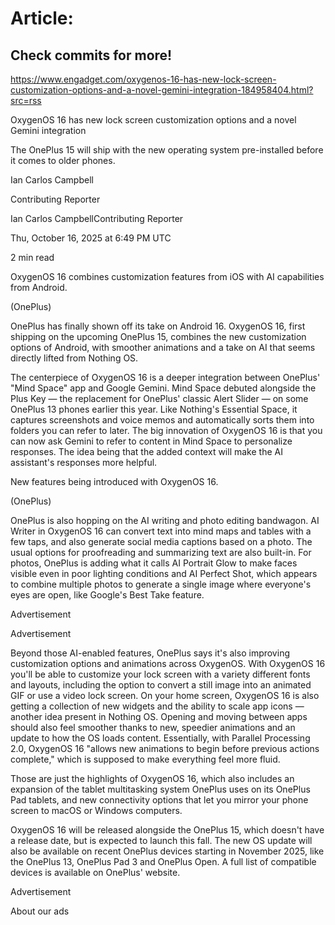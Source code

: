 # Article:

## Check commits for more!
https://www.engadget.com/oxygenos-16-has-new-lock-screen-customization-options-and-a-novel-gemini-integration-184958404.html?src=rss

OxygenOS 16 has new lock screen customization options and a novel Gemini integration

The OnePlus 15 will ship with the new operating system pre-installed before it comes to older phones.

Ian Carlos Campbell

Contributing Reporter

Ian Carlos CampbellContributing Reporter

Thu, October 16, 2025 at 6:49 PM UTC

2 min read

OxygenOS 16 combines customization features from iOS with AI capabilities from Android.

(OnePlus)

OnePlus has finally shown off its take on Android 16. OxygenOS 16, first shipping on the upcoming OnePlus 15, combines the new customization options of Android, with smoother animations and a take on AI that seems directly lifted from Nothing OS.

The centerpiece of OxygenOS 16 is a deeper integration between OnePlus' "Mind Space" app and Google Gemini. Mind Space debuted alongside the Plus Key — the replacement for OnePlus' classic Alert Slider — on some OnePlus 13 phones earlier this year. Like Nothing's Essential Space, it captures screenshots and voice memos and automatically sorts them into folders you can refer to later. The big innovation of OxygenOS 16 is that you can now ask Gemini to refer to content in Mind Space to personalize responses. The idea being that the added context will make the AI assistant's responses more helpful.

New features being introduced with OxygenOS 16.

(OnePlus)

OnePlus is also hopping on the AI writing and photo editing bandwagon. AI Writer in OxygenOS 16 can convert text into mind maps and tables with a few taps, and also generate social media captions based on a photo. The usual options for proofreading and summarizing text are also built-in. For photos, OnePlus is adding what it calls AI Portrait Glow to make faces visible even in poor lighting conditions and AI Perfect Shot, which appears to combine multiple photos to generate a single image where everyone's eyes are open, like Google's Best Take feature.

Advertisement

Advertisement

Beyond those AI-enabled features, OnePlus says it's also improving customization options and animations across OxygenOS. With OxygenOS 16 you'll be able to customize your lock screen with a variety different fonts and layouts, including the option to convert a still image into an animated GIF or use a video lock screen. On your home screen, OxygenOS 16 is also getting a collection of new widgets and the ability to scale app icons — another idea present in Nothing OS. Opening and moving between apps should also feel smoother thanks to new, speedier animations and an update to how the OS loads content. Essentially, with Parallel Processing 2.0, OxygenOS 16 "allows new animations to begin before previous actions complete," which is supposed to make everything feel more fluid.

Those are just the highlights of OxygenOS 16, which also includes an expansion of the tablet multitasking system OnePlus uses on its OnePlus Pad tablets, and new connectivity options that let you mirror your phone screen to macOS or Windows computers.

OxygenOS 16 will be released alongside the OnePlus 15, which doesn't have a release date, but is expected to launch this fall. The new OS update will also be available on recent OnePlus devices starting in November 2025, like the OnePlus 13, OnePlus Pad 3 and OnePlus Open. A full list of compatible devices is available on OnePlus' website.

Advertisement

About our ads